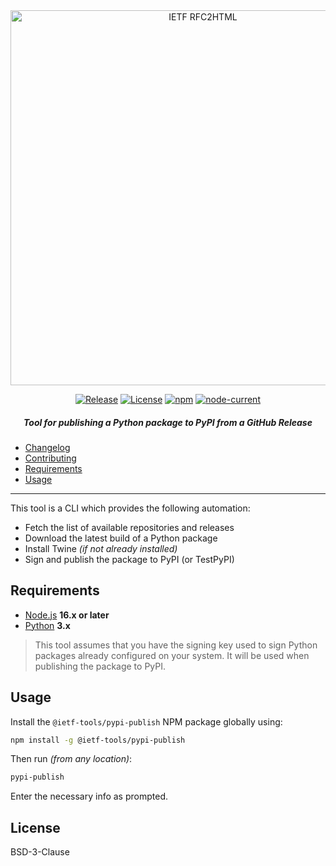<div align="center">
    
<img src="https://raw.githubusercontent.com/ietf-tools/common/main/assets/logos/ietf-pypi-publish-logo.svg" alt="IETF RFC2HTML" width="600" />
    
[![Release](https://img.shields.io/github/release/ietf-tools/pypi-publish.svg?style=flat&maxAge=600)](https://github.com/ietf-tools/pypi-publish/releases)
[![License](https://img.shields.io/github/license/ietf-tools/pypi-publish)](https://github.com/ietf-tools/pypi-publish/blob/main/LICENSE)
[![npm](https://img.shields.io/npm/v/@ietf-tools/pypi-publish)](https://www.npmjs.com/package/@ietf-tools/pypi-publish)
[![node-current](https://img.shields.io/node/v/@ietf-tools/pypi-publish)](https://github.com/ietf-tools/pypi-publish)
    
##### Tool for publishing a Python package to PyPI from a GitHub Release
    
</div>

- [Changelog](https://github.com/ietf-tools/pypi-publish/blob/main/CHANGELOG.md)
- [Contributing](https://github.com/ietf-tools/.github/blob/main/CONTRIBUTING.md)
- [Requirements](#requirements)
- [Usage](#usage)

---

This tool is a CLI which provides the following automation:

- Fetch the list of available repositories and releases
- Download the latest build of a Python package
- Install Twine *(if not already installed)*
- Sign and publish the package to PyPI (or TestPyPI)

## Requirements

- [Node.js](https://nodejs.org/) **16.x or later**
- [Python](https://www.python.org/) **3.x**

> This tool assumes that you have the signing key used to sign Python packages already configured on your system. It will be used when publishing the package to PyPI.

## Usage

Install the `@ietf-tools/pypi-publish` NPM package globally using:

```sh
npm install -g @ietf-tools/pypi-publish
```

Then run *(from any location)*:

```sh
pypi-publish
```

Enter the necessary info as prompted.

## License

BSD-3-Clause
